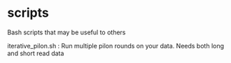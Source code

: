 # scripts
Bash scripts that may be useful to others


iterative_pilon.sh : Run multiple pilon rounds on your data. Needs both long and short read data
